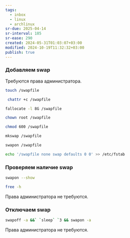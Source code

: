 ```yaml
---
tags:
  - inbox
  - linux
  - archlinux
sr-due: 2025-04-14
sr-interval: 185
sr-ease: 290
created: 2024-05-31T01:03:07+03:00
modified: 2024-10-19T11:32:32+03:00
publish: true
---
```


### Добавляем swap

Требуются права администратора.

```sh
touch /swapfile
```

```sh
 chattr +c /swapfile
```

```sh
fallocate -l 8G /swapfile
```

```sh
chown root /swapfile
```

```sh
chmod 600 /swapfile
```

```sh
mkswap /swapfile
```

```sh
swapon /swapfile
```

```sh
echo '/swapfile none swap defaults 0 0' >> /etc/fstab
```

### Проверяем наличие swap

```sh
swapon --show
```

```sh
free -h
```

Права администратора не требуются.
### Отключаем swap

```sh
swapoff -a &&` `sleep` `3 && swapon -a
```

Права администратора не требуются.